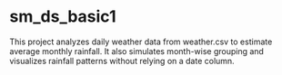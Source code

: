 # sm_ds_basic1
This project analyzes daily weather data from weather.csv to estimate average monthly rainfall. It also simulates month-wise grouping and visualizes rainfall patterns without relying on a date column.
